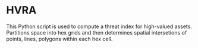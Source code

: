 # HVRA
This Python script is used to compute a threat index for high-valued assets. Partitions space into hex grids and then determines spatial intersetions of points, lines, 
polygons within each hex cell.
